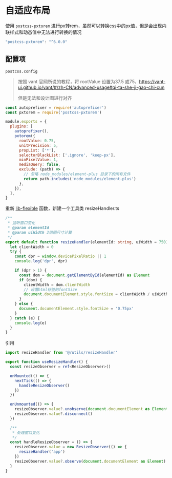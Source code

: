 # 自适应布局

使用 `postcss-pxtorem` 进行px转rem，虽然可以转换css中的px值，但是会出现内联样式和动态值中无法进行转换的情况

```js
"postcss-pxtorem": "^6.0.0"
```

## 配置项

`postcss.config` 

> 按照 vant 官网所说的教程，将 rootValue 设置为37.5 或75，https://vant-ui.github.io/vant/#/zh-CN/advanced-usage#qi-ta-she-ji-gao-chi-cun
>
> 但是无法和设计图进行对齐

```js
const autoprefixer = require('autoprefixer')
const pxtorem = require('postcss-pxtorem')

module.exports = {
  plugins: [
    autoprefixer(),
    pxtorem({
      rootValue: 0.75,
      unitPrecision: 5,
      propList: ['*'],
      selectorBlackList: ['.ignore', 'keep-px'],
      minPixelValue: 1,
      mediaQuery: false,
      exclude: (path) => {
        // 忽略 node_modules/element-plus 目录下的所有文件
        return path.includes('node_modules/element-plus')
      },
    }),
  ],
}

```

重新 [lib-flexible](https://github.com/amfe/lib-flexible) 函数，新建一个工具类 resizeHandler.ts

```ts
/**
 * 监听窗口变化
 * @param elementId
 * @param uiWidth 2倍图尺寸计算
 */
export default function resizeHandler(elementId: string, uiWidth = 750) {
  let clientWidth = 0
  try {
    const dpr = window.devicePixelRatio || 1
    console.log('dpr', dpr)

    if (dpr > 1) {
      const dom = document.getElementById(elementId) as Element
      if (dom) {
        clientWidth = dom.clientWidth
        // 设置html标签的fontSize
        document.documentElement.style.fontSize = clientWidth / uiWidth + 'px'
      }
    } else {
      document.documentElement.style.fontSize = '0.75px'
    }
  } catch (e) {
    console.log(e)
  }
}
```

引用

```ts
import resizeHandler from '@/utils/resizeHandler'

export function useResizeHandler() {
  const resizeObserver = ref<ResizeObserver>()

  onMounted(() => {
    nextTick(() => {
      handleResizeObserver()
    })
  })

  onUnmounted(() => {
    resizeObserver.value?.unobserve(document.documentElement as Element)
    resizeObserver.value?.disconnect()
  })

  /**
   * 处理窗口变化
   */
  const handleResizeObserver = () => {
    resizeObserver.value = new ResizeObserver(() => {
      resizeHandler('app')
    })
    resizeObserver.value?.observe(document.documentElement as Element)
  }
}
```

